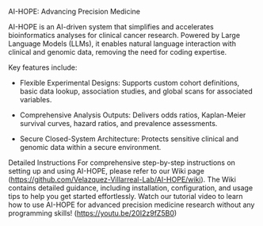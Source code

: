 AI-HOPE: Advancing Precision Medicine

AI-HOPE is an AI-driven system that simplifies and accelerates bioinformatics analyses for clinical cancer research. Powered by Large Language Models (LLMs), it enables natural language interaction with clinical and genomic data, removing the need for coding expertise.

Key features include:

* Flexible Experimental Designs: Supports custom cohort definitions, basic data lookup, association studies, and global scans for associated variables.

* Comprehensive Analysis Outputs: Delivers odds ratios, Kaplan-Meier survival curves, hazard ratios, and prevalence assessments.

* Secure Closed-System Architecture: Protects sensitive clinical and genomic data within a secure environment.



Detailed Instructions For comprehensive step-by-step instructions on setting up and using AI-HOPE, please refer to our Wiki page (https://github.com/Velazquez-Villarreal-Lab/AI-HOPE/wiki). The Wiki contains detailed guidance, including installation, configuration, and usage tips to help you get started effortlessly. Watch our tutorial video to learn how to use AI-HOPE for advanced precision medicine research without any programming skills! (https://youtu.be/20I2z9fZ5B0)

